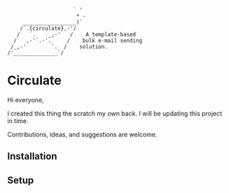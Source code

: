                          ` '
                          * -
         _________________)`
        /`.{circulate},-'/
       /   `.    _,-'   /    A template-based
      /   ,-'`.-'.     /    bulk e-mail sending
     /_,-'        `.  /    solution.
    /'______________`/


# Circulate 

Hi everyone,

I created this thing the scratch my own back. 
I will be updating this project in time.

Contributions, ideas, and suggestions are welcome.

## Installation



## Setup
